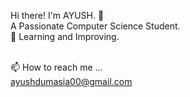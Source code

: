 Hi there! I'm AYUSH. 👋
<br>A Passionate Computer Science Student.
<br>🌱 Learning and Improving. 

<br>📫 How to reach me ...
<br>ayushdumasia00@gmail.com 


